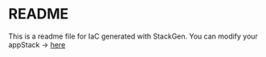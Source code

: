 # README
This is a readme file for IaC generated with StackGen.
You can modify your appStack -> [here](http://main.dev.stackgen.com/appstacks/0098016f-1b6c-4f85-881d-855aeb22d220)
